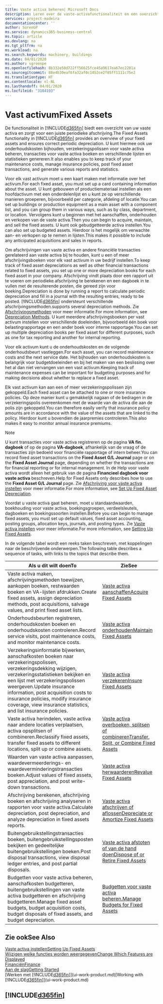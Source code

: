 ```yaml
---
title: Vaste activa beheren| Microsoft Docs
description: Leren over de vaste-activafunctionaliteit en een overzicht krijgen van hoe u met vaste activa werkt.
services: project-madeira
documentationcenter: ''
author: SorenGP
ms.service: dynamics365-business-central
ms.topic: article
ms.devlang: na
ms.tgt_pltfrm: na
ms.workload: na
ms.search.keywords: machinery, buildings
ms.date: 04/01/2020
ms.author: sgroespe
ms.openlocfilehash: 8b332e50d722ff56625fce45a9617ea67ec2201a
ms.sourcegitcommit: 88e4b30eaf6fa32af0c1452ce2f85ff1111c75e2
ms.translationtype: HT
ms.contentlocale: nl-NL
ms.lasthandoff: 04/01/2020
ms.locfileid: "3184193"
---
```

# <a name="fixed-assets"></a><span data-ttu-id="887c1-103">Vast activum</span><span class="sxs-lookup"><span data-stu-id="887c1-103">Fixed Assets</span></span>
<span data-ttu-id="887c1-104">De functionaliteit in [!INCLUDE[d365fin](includes/d365fin_md.md)] biedt een overzicht van uw vaste activa en zorgt voor een juiste periodieke afschrijving.</span><span class="sxs-lookup"><span data-stu-id="887c1-104">The Fixed Assets functionality in [!INCLUDE[d365fin](includes/d365fin_md.md)] provides an overview of your fixed assets and ensures correct periodic depreciation.</span></span> <span data-ttu-id="887c1-105">U kunt hiermee ook uw onderhoudskosten bijhouden, verzekeringspolissen voor vaste activa beheren, transacties voor vaste activa boeken en verschillende lijsten en statistieken genereren.</span><span class="sxs-lookup"><span data-stu-id="887c1-105">It also enables you to keep track of your maintenance costs, manage insurance policies, post fixed asset transactions, and generate various reports and statistics.</span></span>

<span data-ttu-id="887c1-106">Voor elk vast activum moet u een kaart maken met informatie over het activum.</span><span class="sxs-lookup"><span data-stu-id="887c1-106">For each fixed asset, you must set up a card containing information about the asset.</span></span> <span data-ttu-id="887c1-107">U kunt gebouwen of productiemateriaal instellen als een hoofdactivum met een onderdelenlijst en u kunt ze op verschillende manieren groeperen, bijvoorbeeld per categorie, afdeling of locatie.</span><span class="sxs-lookup"><span data-stu-id="887c1-107">You can set up buildings or production equipment as a main asset with a component list, and you can group them in various ways, such as by class, department, or location.</span></span> <span data-ttu-id="887c1-108">Vervolgens kunt u beginnen met het aanschaffen, onderhouden en verkopen van de vaste activa.</span><span class="sxs-lookup"><span data-stu-id="887c1-108">Then you can begin to acquire, maintain, and sell the fixed assets.</span></span> <span data-ttu-id="887c1-109">U kunt ook gebudgetteerde activa instellen.</span><span class="sxs-lookup"><span data-stu-id="887c1-109">You can also set up budgeted assets.</span></span> <span data-ttu-id="887c1-110">Hierdoor is het mogelijk om verwachte aan- en verkopen op te nemen in lijsten.</span><span class="sxs-lookup"><span data-stu-id="887c1-110">This makes it possible to include any anticipated acquisitions and sales in reports.</span></span>

<span data-ttu-id="887c1-111">Om afschrijvingen van vaste activa en andere financiële transacties gerelateerd aan vaste activa bij te houden, kunt u een of meer afschrijvingsboeken voor elk vast activum in uw bedrijf instellen.</span><span class="sxs-lookup"><span data-stu-id="887c1-111">To keep track of fixed asset depreciations as well as other financial transactions related to fixed assets, you set up one or more depreciation books for each fixed asset in your company.</span></span> <span data-ttu-id="887c1-112">Afschrijving vindt plaats door een rapport uit te voeren om periodieke afschrijving te berekenen en een dagboek in te vullen met de resulterende posten, die gereed zijn voor boeking.</span><span class="sxs-lookup"><span data-stu-id="887c1-112">Depreciation is done by running a report to calculate periodic depreciation and fill in a journal with the resulting entries, ready to be posted.</span></span> [!INCLUDE[d365fin](includes/d365fin_md.md)] <span data-ttu-id="887c1-113">ondersteunt verschillende afschrijvingsmethoden.</span><span class="sxs-lookup"><span data-stu-id="887c1-113">supports several depreciation methods.</span></span> <span data-ttu-id="887c1-114">Zie [Afschrijvingsmethoden](fa-depreciation-methods.md) voor meer informatie.</span><span class="sxs-lookup"><span data-stu-id="887c1-114">For more information, see [Depreciation Methods](fa-depreciation-methods.md).</span></span> <span data-ttu-id="887c1-115">U kunt meerdere afschrijvingsboeken per vast activum instellen voor verschillende doeleinden, bijvoorbeeld één boek voor belastingrapportage en een ander boek voor interne rapportage.</span><span class="sxs-lookup"><span data-stu-id="887c1-115">You can set up multiple depreciation books per fixed asset for different purposes, such as one for tax reporting and another for internal reporting.</span></span>

<span data-ttu-id="887c1-116">Voor elk activum kunt u de onderhoudskosten en de volgende onderhoudsbeurt vastleggen.</span><span class="sxs-lookup"><span data-stu-id="887c1-116">For each asset, you can record maintenance costs and the next service date.</span></span> <span data-ttu-id="887c1-117">Het bijhouden van onderhoudskosten is belangrijk voor budgetdoeleinden en bij het maken van een beslissing over het al dan niet vervangen van een vast activum.</span><span class="sxs-lookup"><span data-stu-id="887c1-117">Keeping track of maintenance expenses can be important for budgeting purposes and for making decisions about whether to replace a fixed asset.</span></span>

<span data-ttu-id="887c1-118">Elk vast activum kan aan een of meer verzekeringspolissen zijn gekoppeld.</span><span class="sxs-lookup"><span data-stu-id="887c1-118">Each fixed asset can be attached to one or more insurance policies.</span></span> <span data-ttu-id="887c1-119">Op deze manier kunt u gemakkelijk nagaan of de bedragen in de verzekeringspolis overeenkomen met de waarde van de activa die aan de polis zijn gekoppeld.</span><span class="sxs-lookup"><span data-stu-id="887c1-119">You can therefore easily verify that insurance policy amounts are in accordance with the value of the assets that are linked to the policy.</span></span> <span data-ttu-id="887c1-120">Hierdoor kunt u bovendien de jaarpremies controleren.</span><span class="sxs-lookup"><span data-stu-id="887c1-120">This also makes it easy to monitor annual insurance premiums.</span></span>

> [!NOTE]  
>   <span data-ttu-id="887c1-121">U kunt transacties voor vaste activa registreren op de pagina **VA fin. dagboek** of op de pagina **VA-dagboek**, afhankelijk van de vraag of de transacties zijn bedoeld voor financiële rapportage of intern beheer.</span><span class="sxs-lookup"><span data-stu-id="887c1-121">You can record fixed asset transactions on the **Fixed Asset G/L Journal** page or on the **Fixed Asset Journal** page, depending on whether the transactions are for financial reporting or for internal management.</span></span> <span data-ttu-id="887c1-122">In de Help voor vaste activa wordt alleen het gebruik van de pagina **Financieel dagboek voor vaste activa** beschreven.</span><span class="sxs-lookup"><span data-stu-id="887c1-122">Help for Fixed Assets only describes how to use the **Fixed Asset G/L Journal** page.</span></span> <span data-ttu-id="887c1-123">Zie [Afschrijving voor vaste activa instellen](fa-how-setup-depreciation.md) voor meer informatie.</span><span class="sxs-lookup"><span data-stu-id="887c1-123">For more information, see [Set Up Fixed Asset Depreciation](fa-how-setup-depreciation.md).</span></span>

<span data-ttu-id="887c1-124">Voordat u vaste activa gaat beheren, moet u standaardwaarden, boekhouding voor vaste activa, boekingsgroepen, verdeelsleutels, dagboeken en boekingssoorten instellen.</span><span class="sxs-lookup"><span data-stu-id="887c1-124">Before you can begin to manage fixed assets, you must set up default values, fixed asset accounting, posting groups, allocation keys, journals, and posting types.</span></span> <span data-ttu-id="887c1-125">Zie [Vaste activa instellen](fa-setup.md) voor meer informatie.</span><span class="sxs-lookup"><span data-stu-id="887c1-125">For more information, see [Setting Up Fixed Assets](fa-setup.md).</span></span>

<span data-ttu-id="887c1-126">In de volgende tabel wordt een reeks taken beschreven, met koppelingen naar de beschrijvende onderwerpen.</span><span class="sxs-lookup"><span data-stu-id="887c1-126">The following table describes a sequence of tasks, with links to the topics that describe them.</span></span>

| <span data-ttu-id="887c1-127">Als u dit wilt doen</span><span class="sxs-lookup"><span data-stu-id="887c1-127">To</span></span> | <span data-ttu-id="887c1-128">Zie</span><span class="sxs-lookup"><span data-stu-id="887c1-128">See</span></span> |
| --- | --- |
| <span data-ttu-id="887c1-129">Vaste activa maken, afschrijvingsmethoden toewijzen, aankopen boeken, restwaarden boeken en VA-lijsten afdrukken.</span><span class="sxs-lookup"><span data-stu-id="887c1-129">Create fixed assets, assign depreciation methods, post acquisitions, salvage values, and print fixed asset lists.</span></span> |[<span data-ttu-id="887c1-130">Vaste activa aanschaffen</span><span class="sxs-lookup"><span data-stu-id="887c1-130">Acquire Fixed Assets</span></span>](fa-how-acquire.md) |
| <span data-ttu-id="887c1-131">Onderhoudsbeurten registreren, onderhoudskosten boeken en onderhoudskosten controleren.</span><span class="sxs-lookup"><span data-stu-id="887c1-131">Record service visits, post maintenance costs, and monitor maintenance costs.</span></span> |[<span data-ttu-id="887c1-132">Vaste activa onderhouden</span><span class="sxs-lookup"><span data-stu-id="887c1-132">Maintain Fixed Assets</span></span>](fa-how-maintain.md) |
| <span data-ttu-id="887c1-133">Verzekeringsinformatie bijwerken, aanschafkosten boeken naar verzekeringspolissen, verzekeringsdekking wijzigen, verzekeringsstatistieken bekijken en een lijst met verzekeringspolissen weergeven.</span><span class="sxs-lookup"><span data-stu-id="887c1-133">Update insurance information, post acquisition costs to insurance policies, modify insurance coverage, view insurance statistics, and list insurance policies.</span></span> |[<span data-ttu-id="887c1-134">Vaste activa verzekeren</span><span class="sxs-lookup"><span data-stu-id="887c1-134">Insure Fixed Assets</span></span>](fa-how-insure.md) |
| <span data-ttu-id="887c1-135">Vaste activa herindelen, vaste activa naar andere locaties verplaatsen, activa opsplitsen of combineren.</span><span class="sxs-lookup"><span data-stu-id="887c1-135">Reclassify fixed assets, transfer fixed assets to different locations, split up or combine assets.</span></span> |[<span data-ttu-id="887c1-136">Vaste activa overboeken, splitsen of combineren</span><span class="sxs-lookup"><span data-stu-id="887c1-136">Transfer, Split, or Combine Fixed Assets</span></span>](fa-how-trans-split-combine.md) |
| <span data-ttu-id="887c1-137">Waarden van vaste activa aanpassen, waardevermeerderings- en waardeverminderingstransacties boeken.</span><span class="sxs-lookup"><span data-stu-id="887c1-137">Adjust values of fixed assets, post appreciation, and post write-down transactions.</span></span> |[<span data-ttu-id="887c1-138">Vaste activa herwaarderen</span><span class="sxs-lookup"><span data-stu-id="887c1-138">Revalue Fixed Assets</span></span>](fa-how-revalue.md) |
| <span data-ttu-id="887c1-139">Afschrijving berekenen, afschrijving boeken en afschrijving analyseren in rapporten voor vaste activa.</span><span class="sxs-lookup"><span data-stu-id="887c1-139">Calculate depreciation, post depreciation, and  analyze depreciation in fixed assets reports.</span></span> |[<span data-ttu-id="887c1-140">Vaste activa afschrijven of aflossen</span><span class="sxs-lookup"><span data-stu-id="887c1-140">Depreciate or Amortize Fixed Assets</span></span>](fa-how-depreciate-amortize.md) |
| <span data-ttu-id="887c1-141">Buitengebruikstellingstransacties boeken, buitengebruikstellingsposten bekijken en gedeeltelijke buitengebruikstellingen boeken.</span><span class="sxs-lookup"><span data-stu-id="887c1-141">Post disposal transactions, view disposal ledger entries, and post partial disposals.</span></span> |[<span data-ttu-id="887c1-142">Vaste activa afstoten of van de hand doen</span><span class="sxs-lookup"><span data-stu-id="887c1-142">Dispose of or Retire Fixed Assets</span></span>](fa-how-dispose-retire.md) |
| <span data-ttu-id="887c1-143">Budgetten voor vaste activa beheren, aanschafkosten budgetteren, buitengebruikstellingen van vaste activa budgetteren en afschrijving budgetteren.</span><span class="sxs-lookup"><span data-stu-id="887c1-143">Manage fixed asset budgets, budget acquisition costs, budget disposals of fixed assets, and budget depreciation.</span></span> |[<span data-ttu-id="887c1-144">Budgetten voor vaste activa beheren.</span><span class="sxs-lookup"><span data-stu-id="887c1-144">Manage Budgets for Fixed Assets</span></span>](fa-how-manage-budgets.md) |

## <a name="see-also"></a><span data-ttu-id="887c1-145">Zie ook</span><span class="sxs-lookup"><span data-stu-id="887c1-145">See Also</span></span>
[<span data-ttu-id="887c1-146">Vaste activa instellen</span><span class="sxs-lookup"><span data-stu-id="887c1-146">Setting Up Fixed Assets</span></span>](fa-setup.md)  
[<span data-ttu-id="887c1-147">Wijzigen welke functies worden weergegeven</span><span class="sxs-lookup"><span data-stu-id="887c1-147">Change Which Features are Displayed</span></span>](ui-experiences.md)  
[<span data-ttu-id="887c1-148">Financiën</span><span class="sxs-lookup"><span data-stu-id="887c1-148">Finance</span></span>](finance.md)  
[<span data-ttu-id="887c1-149">Aan de slag</span><span class="sxs-lookup"><span data-stu-id="887c1-149">Getting Started</span></span>](product-get-started.md)  
<span data-ttu-id="887c1-150">[Werken met [!INCLUDE[d365fin](includes/d365fin_md.md)]](ui-work-product.md)</span><span class="sxs-lookup"><span data-stu-id="887c1-150">[Working with [!INCLUDE[d365fin](includes/d365fin_md.md)]](ui-work-product.md)</span></span>

## [!INCLUDE[d365fin](includes/free_trial_md.md)]  
 
